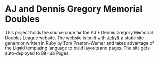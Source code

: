 # AJ and Dennis Gregory Memorial Doubles
This project holds the source code for the AJ &amp; Dennis Gregory Memorial Doubles League website. The website is built with [Jekyll](https://jekyllrb.com/), a static site generator written in Ruby by Tom Preston-Werner and takes advantage of the [Liquid](https://shopify.github.io/liquid/) templating language to build layouts and pages. The site gets auto-deployed to GitHub Pages.
